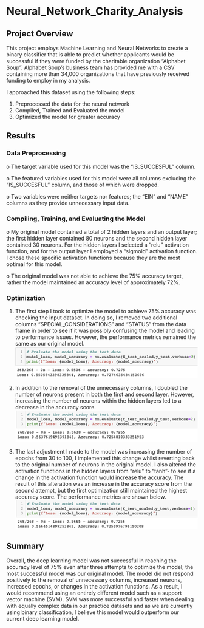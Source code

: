 # Neural_Network_Charity_Analysis

## Project Overview 

This project employs Machine Learning and Neural Networks to create a binary classifier that is able to predict whether applicants would be successful if they were funded by the charitable organization “Alphabet Soup”.  Alphabet Soup’s business team has provided me with a CSV containing more than 34,000 organizations that have previously received funding to employ in my analysis.

I approached this dataset using the following steps: 
1.	Preprocessed the data for the neural network 
2.	Compiled, Trained and Evaluated the model 
3.	Optimized the model for greater accuracy 

## Results

### Data Preprocessing
o	The target variable used for this model was the “IS_SUCCESFUL” column.

o	The featured variables used for this model were all columns excluding the “IS_SUCCESFUL” column, and those of which were dropped. 

o	Two variables were neither targets nor features; the “EIN” and “NAME” columns as they provide unnecessary input data. 

### Compiling, Training, and Evaluating the Model
o	My original model contained a total of 2 hidden layers and an output layer; the first hidden layer contained 80 neurons and the second hidden layer contained 30 neurons. For the hidden layers I selected a “relu” activation function, and for the output layer I employed a “sigmoid” activation function. I chose these specific activation functions because they are the most optimal for this model. 

o	The original model was not able to achieve the 75% accuracy target, rather the model maintained an accuracy level of approximately 72%. 

### Optimization 
1. The first step I took to optimize the model to achieve 75% accuracy was checking the input dataset. In doing so, I removed two additional columns “SPECIAL_CONSIDERATIONS” and “STATUS” from the data frame in order to see if it was possibly confusing the model and leading to performance issues. However, the performance metrics remained the same as our original model. 
![optitmized_1:](./Resources/optimized_1.png)

2. In addition to the removal of the unnecessary columns, I doubled the number of neurons present in both the first and second layer. However, increasing the number of neurons within the hidden layers led to a decrease in the accuracy score.  
![optitmized_1:](./Resources/optimized_2.png)

3. The last adjustment I made to the model was increasing the number of epochs from 30 to 100, I implemented this change whilst reverting back to the original number of neurons in the original model. I also altered the activation functions in the hidden layers from “relu” to “tanh”- to see if a change in the activation function would increase the accuracy. The result of this alteration was an increase in the accuracy score from the second attempt, but the first optimization still maintained the highest accuracy score. The performance metrics are shown below. 
![optitmized_1:](./Resources/optimized_3.png)


## Summary 
Overall, the deep learning model was not successful in reaching the accuracy level of 75% even after three attempts to optimize the model; the most successful model was our original model. The model did not respond positively to the removal of unnecessary columns, increased neurons, increased epochs, or changes in the activation functions. As a result, I would recommend using an entirely different model such as a support vector machine (SVM). SVM was more successful and faster when dealing with equally complex data in our practice datasets and as we are currently using binary classification, I believe this model would outperform our current deep learning model. 
